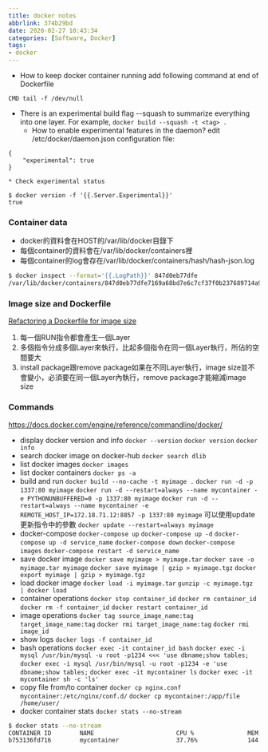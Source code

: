 ```yaml
---
title: docker notes
abbrlink: 374b29bd
date: 2020-02-27 10:43:34
categories: [Software, Docker]
tags:
- docker
---
```

* How to keep docker container running
add following command at end of Dockerfile
```
CMD tail -f /dev/null
```

* There is an experimental build flag --squash to summarize everything into one layer.
For example, `docker build --squash -t <tag> .`
    * How to enable experimental features in the daemon?
edit /etc/docker/daemon.json configuration file:
```
{
    "experimental": true
}
```
    * Check experimental status
```
$ docker version -f '{{.Server.Experimental}}'
true
```

### Container data
* docker的資料會在HOST的/var/lib/docker目錄下
* 每個container的資料會在/var/lib/docker/containers裡
* 每個container的log會存在/var/lib/docker/containers/hash/hash-json.log
```sh
$ docker inspect --format='{{.LogPath}}' 847d0eb77dfe
/var/lib/docker/containers/847d0eb77dfe7169a68bd7e6c7cf37f0b237689714a91c3debecb162e7c6eccf/847d0eb77dfe7169a68bd7e6c7cf37f0b237689714a91c3debecb162e7c6eccf-json.log
```

### Image size and Dockerfile
[Refactoring a Dockerfile for image size](https://blog.replicated.com/refactoring-a-dockerfile-for-image-size/)
1. 每一個RUN指令都會產生一個Layer
2. 多個指令分成多個Layer來執行，比起多個指令在同一個Layer執行，所佔的空間要大
3. install package跟remove package如果在不同Layer執行，image size並不會變小，必須要在同一個Layer內執行，remove package才能縮減image size

### Commands
https://docs.docker.com/engine/reference/commandline/docker/
* display docker version and info
`docker --version`
`docker version`
`docker info`
* search docker image on docker-hub
`docker search dlib`
* list docker images
`docker images`
* list docker containers
`docker ps -a`
* build and run
`docker build --no-cache -t myimage .`
`docker run -d -p 1337:80 myimage`
`docker run -d --restart=always --name mycontainer -e PYTHONUNBUFFERED=0 -p 1337:80 myimage`
`docker run -d --restart=always --name mycontainer -e REMOTE_HOST_IP=172.18.71.12:8857 -p 1337:80 myimage`
可以使用update更新指令中的參數
`docker update --restart=always myimage`
* docker-compose
`docker-compose up`
`docker-compose up -d`
`docker-compose up -d service_name`
`docker-compose down`
`docker-compose images`
`docker-compose restart -d service_name`
* save docker image
`docker save myimage > myimage.tar`
`docker save -o myimage.tar myimage`
`docker save myimage | gzip > myimage.tgz`
`docker export myimage | gzip > myimage.tgz`
* load docker image
`docker load -i myimage.tar`
`gunzip -c myimage.tgz | docker load`
* container operations
`docker stop container_id`
`docker rm container_id`
`docker rm -f container_id`
`docker restart container_id`
* image operations
`docker tag source_image_name:tag target_image_name:tag`
`docker rmi target_image_name:tag`
`docker rmi image_id`
* show logs
`docker logs -f container_id`
* bash operations
`docker exec -it container_id bash`
`docker exec -i mysql /usr/bin/mysql -u root -p1234 <<< 'use dbname;show tables;`
`docker exec -i mysql /usr/bin/mysql -u root -p1234 -e 'use dbname;show tables;`
`docker exec -it mycontainer ls`
`docker exec -it mycontainer sh -c 'ls'`
* copy file from/to container
`docker cp nginx.conf mycontainer:/etc/nginx/conf.d/`
`docker cp mycontainer:/app/file /home/user/`
* docker container stats
`docker stats --no-stream`
```sh
$ docker stats --no-stream
CONTAINER ID        NAME                       CPU %               MEM USAGE / LIMIT     MEM %               NET I/O             BLOCK I/O           PIDS
b753136fd716        mycontainer                37.76%              144.7MiB / 1.953GiB   7.24%               107MB / 2.05MB      7.64MB / 0B         31
```
